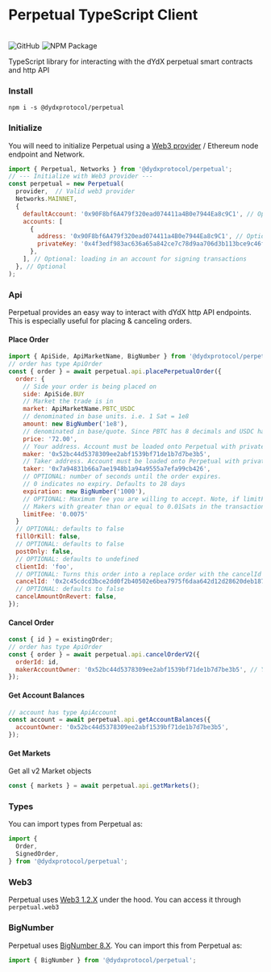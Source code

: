 # Perpetual TypeScript Client

<br>
<div style="display:flex;">
  <a href='https://github.com/dydxprotocol/perpetual' style="text-decoration:none;">
    <img src='https://img.shields.io/badge/GitHub-dydxprotocol%2Fperpetual-lightgrey' alt='GitHub'/>
  </a>
  <br>
  <a href='https://www.npmjs.com/package/@dydxprotocol/perpetual' style="text-decoration:none;padding-left:5px;">
    <img src='https://img.shields.io/npm/v/@dydxprotocol/perpetual.svg' alt='NPM Package'/>
  </a>
</div>

TypeScript library for interacting with the dYdX perpetual smart contracts and http API

### Install

```
npm i -s @dydxprotocol/perpetual
```

### Initialize

You will need to initialize Perpetual using a [Web3 provider](https://web3js.readthedocs.io/en/v1.2.1/web3.html#providers) / Ethereum node endpoint and Network.

```javascript
import { Perpetual, Networks } from '@dydxprotocol/perpetual';
// --- Initialize with Web3 provider ---
const perpetual = new Perpetual(
  provider,  // Valid web3 provider
  Networks.MAINNET,
  {
    defaultAccount: '0x90F8bf6A479f320ead074411a4B0e7944Ea8c9C1', // Optional
    accounts: [
      {
        address: '0x90F8bf6A479f320ead074411a4B0e7944Ea8c9C1', // Optional
        privateKey: '0x4f3edf983ac636a65a842ce7c78d9aa706d3b113bce9c46f30d7d21715b23b1d',
      },
    ], // Optional: loading in an account for signing transactions
  }, // Optional
);
```

### Api
Perpetual provides an easy way to interact with dYdX http API endpoints. This is especially useful for placing & canceling orders.


#### Place Order
```javascript
import { ApiSide, ApiMarketName, BigNumber } from '@dydxprotocol/perpetual';
// order has type ApiOrder
const { order } = await perpetual.api.placePerpetualOrder({
  order: {
    // Side your order is being placed on
    side: ApiSide.BUY
    // Market the trade is in
    market: ApiMarketName.PBTC_USDC
    // denominated in base units. i.e. 1 Sat = 1e8
    amount: new BigNumber('1e8'),
    // denominated in base/quote. Since PBTC has 8 decimals and USDC have 6 decimals, USDC prices will appear with decimals
    price: '72.00',
    // Your address. Account must be loaded onto Perpetual with private key for signing
    maker: '0x52bc44d5378309ee2abf1539bf71de1b7d7be3b5',
    // Taker address. Account must be loaded onto Perpetual with private key for signing
    taker: '0x7a94831b66a7ae1948b1a94a9555a7efa99cb426',
    // OPTIONAL: number of seconds until the order expires.
    // 0 indicates no expiry. Defaults to 28 days
    expiration: new BigNumber('1000'),
    // OPTIONAL: Maximum fee you are willing to accept. Note, if limitFee is below calculated restriction and no exemption was given, the request will 400
    // Makers with greater than or equal to 0.01Sats in the transaction will will be paid 0.025% fees, otherwise they will pay no fee. Takers with greater than or equal to 0.01Sats in the transaction will pay 0.075% for PBTC-USDC transactions. For transactions below 0.01Sats they will pay 0.50% fees.
    limitFee: '0.0075'
  }
  // OPTIONAL: defaults to false
  fillOrKill: false,
  // OPTIONAL: defaults to false
  postOnly: false,
  // OPTIONAL: defaults to undefined
  clientId: 'foo',
  // OPTIONAL: Turns this order into a replace order with the cancelId being the replaced order
  cancelId: '0x2c45cdcd3bce2dd0f2b40502e6bea7975f6daa642d12d28620deb18736619fa2',
  // OPTIONAL: defaults to false
  cancelAmountOnRevert: false,
});
```

#### Cancel Order
```javascript
const { id } = existingOrder;
// order has type ApiOrder
const { order } = await perpetual.api.cancelOrderV2({
  orderId: id,
  makerAccountOwner: '0x52bc44d5378309ee2abf1539bf71de1b7d7be3b5', // Your address
});
```

#### Get Account Balances
```javascript
// account has type ApiAccount
const account = await perpetual.api.getAccountBalances({
  accountOwner: '0x52bc44d5378309ee2abf1539bf71de1b7d7be3b5',
});
```

#### Get Markets
Get all v2 Market objects

```javascript
const { markets } = await perpetual.api.getMarkets();
```

### Types
You can import types from Perpetual as:

```javascript
import {
  Order,
  SignedOrder,
} from '@dydxprotocol/perpetual';
```

### Web3
Perpetual uses [Web3 1.2.X](https://web3js.readthedocs.io) under the hood. You can access it through `perpetual.web3`

### BigNumber
Perpetual uses [BigNumber 8.X](http://mikemcl.github.io/bignumber.js/). You can import this from Perpetual as:

```javascript
import { BigNumber } from '@dydxprotocol/perpetual';
```
